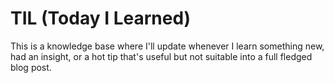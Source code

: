 # TIL (Today I Learned)

This is a knowledge base where I'll update whenever I learn something new, had an insight, or a hot tip that's useful but not suitable into a full fledged blog post.
